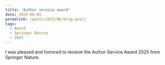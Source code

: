 ```yaml
---
title: 'Author service award'
date: 2025-06-01
permalink: /posts/2025/06/blog-post/
tags:
  - Award
  - Springer Nature
  - 2025
---
```


I was pleased and honored to receive the Author Service Award 2025 from Springer Nature. 


